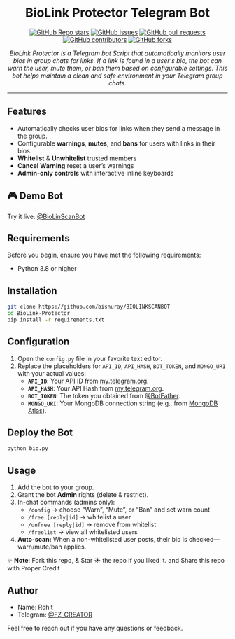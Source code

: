 <h1 align="center">BioLink Protector Telegram Bot</h1>

<p align="center">
  <a href="https://github.com/bisnuray/BioLink-Protector/stargazers"><img src="https://img.shields.io/github/stars/bisnuray/BioLink-Protector?color=blue&style=flat" alt="GitHub Repo stars"></a>
  <a href="https://github.com/bisnuray/BioLink-Protector/issues"><img src="https://img.shields.io/github/issues/bisnuray/BioLink-Protector" alt="GitHub issues"></a>
  <a href="https://github.com/bisnuray/BioLink-Protector/pulls"><img src="https://img.shields.io/github/issues-pr/bisnuray/BioLink-Protector" alt="GitHub pull requests"></a>
  <a href="https://github.com/bisnuray/BioLink-Protector/graphs/contributors"><img src="https://img.shields.io/github/contributors/bisnuray/BioLink-Protector?style=flat" alt="GitHub contributors"></a>
  <a href="https://github.com/bisnuray/BioLink-Protector/network/members"><img src="https://img.shields.io/github/forks/bisnuray/BioLink-Protector?style=flat" alt="GitHub forks"></a>
</p>

<p align="center">
  <em>BioLink Protector is a Telegram bot Script that automatically monitors user bios in group chats for links. If a link is found in a user's bio, the bot can warn the user, mute them, or ban them based on configurable settings. This bot helps maintain a clean and safe environment in your Telegram group chats.
</em>
</p>
<hr>

## Features

- Automatically checks user bios for links when they send a message in the group.
- Configurable **warnings**, **mutes**, and **bans** for users with links in their bios.
- **Whitelist** & **Unwhitelist** trusted members  
- **Cancel Warning** reset a user’s warnings  
- **Admin-only controls** with interactive inline keyboards

## 🎮 Demo Bot

Try it live: [@BioLinScanBot](https://t.me/BoLinkScanBot)

## Requirements

Before you begin, ensure you have met the following requirements:

- Python 3.8 or higher

## Installation

```bash
git clone https://github.com/bisnuray/BIOLINKSCANBOT
cd BioLink-Protector
pip install -r requirements.txt

```

## Configuration

1. Open the `config.py` file in your favorite text editor.  
2. Replace the placeholders for `API_ID`, `API_HASH`, `BOT_TOKEN`, and `MONGO_URI` with your actual values:  
   - **`API_ID`**: Your API ID from [my.telegram.org](https://my.telegram.org).  
   - **`API_HASH`**: Your API Hash from [my.telegram.org](https://my.telegram.org).  
   - **`BOT_TOKEN`**: The token you obtained from [@BotFather](https://t.me/BotFather).  
   - **`MONGO_URI`**: Your MongoDB connection string (e.g., from [MongoDB Atlas](https://www.mongodb.com/cloud/atlas)).  

## Deploy the Bot

```sh
python bio.py
```

## Usage

1. Add the bot to your group.  
2. Grant the bot **Admin** rights (delete & restrict).  
3. In-chat commands (admins only):  
   - `/config` → choose “Warn”, “Mute”, or “Ban” and set warn count  
   - `/free [reply|id]` → whitelist a user  
   - `/unfree [reply|id]` → remove from whitelist  
   - `/freelist` → view all whitelisted users  
4. **Auto-scan:** When a non-whitelisted user posts, their bio is checked—warn/mute/ban applies.  


✨ **Note**: Fork this repo, & Star ☀️ the repo if you liked it. and Share this repo with Proper Credit

## Author

- Name: Rohit
- Telegram: [@FZ_CREATOR](https://t.me/BOT_X_SUPPORT)

Feel free to reach out if you have any questions or feedback.

